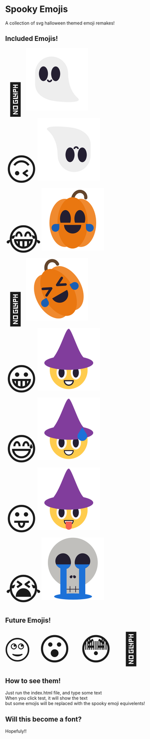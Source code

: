 # Spooky Emojis
 A collection of svg halloween themed emoji remakes!
## Included Emojis!
 <span style="font-size:100px;">🙂![🙂](./emojis/smile.svg)  
 🙃![🙃](./emojis/sadSmile.svg)  
 😂![😂](./emojis/laugh.svg)  
 🤣![🤣](./emojis/laughSide.svg)  
 😀![😀](./emojis/grin.svg)  
 😅![😅](./emojis/coldSweat.svg)  
 😛![😛](./emojis/toungeOut.svg)  
 😭![😭](./emojis/cry.svg) </span> 
## Future Emojis!
<span style="font-size:100px;">🙄
😮
😳
🤯</span>
## How to see them!
Just run the index.html file, and type some text  
When you click test, it will show the text  
but some emojis will be replaced with the spooky emoji equivelents!
## Will this become a font?
Hopefuly!!